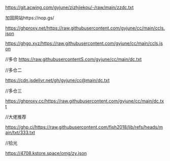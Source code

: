 https://git.acwing.com/gyjune/zizhjiekou/-/raw/main/zzdc.txt

加固网站https://nop.gs/

https://ghproxy.net/https://raw.githubusercontent.com/gyjune/cc/main/ccls.json


https://ghgo.xyz/https://raw.githubusercontent.com/gyjune/cc/main/ccls.json

//多仓
https://raw.githubusercontentS.com/gyjune/cc/main/dc.txt


//多仓二

https://cdn.jsdelivr.net/gh/gyjune/cc@main/dc.txt

//多仓三


https://ghproxy.cc/https://raw.githubusercontent.com/gyjune/cc/main/dc.txt

//大佬推荐

https://ghp.ci/https://raw.githubusercontent.com/fish2018/lib/refs/heads/main/txt/333.txt


//拾光

https://4708.kstore.space/omg/zy.json
